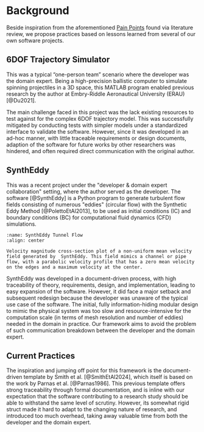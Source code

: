 # Background
Beside inspiration from the aforementioned [Pain Points](./introduction.md#pain-points) found via literature review, we propose practices based on lessons learned from several of our own software projects.

## 6DOF Trajectory Simulator
This was a typical “one-person team” scenario where the developer was the domain
expert.
Being a high-precision ballistic computer to simulate spinning projectiles in a 3D space, this MATLAB program enabled previous research by the author at Embry-Riddle Aeronautical University (ERAU) [@Du2021].

The main challenge faced in this project was the lack existing resources to test against for the complex 6DOF trajectory model.
This was successfully mitigated by conducting tests with simpler models under a standardized interface to validate the software.
However, since it was developed in an ad-hoc manner, with little traceable requirements or design documents, adaption of the software for future works by other researchers was hindered, and often required direct communication with the original author.

## SynthEddy
This was a recent project under the "developer & domain expert collaboration" setting, where the author served as the developer.
The software [@SynthEddy] is a Python program to generate turbulent flow fields consisting of numerous "eddies" (circular flow) with the Synthetic Eddy Method [@PolettoEtAl2013], to be used as initial conditions (IC) and boundary conditions (BC) for computational fluid dynamics (CFD) simulations.

```{figure} figures/SynthEddy_tunnel.png
:name: SynthEddy Tunnel Flow
:align: center

Velocity magnitude cross-section plot of a non-uniform mean velocity field generated by  SynthEddy. This field mimics a channel or pipe flow, with a parabolic velocity profile that has a zero mean velocity on the edges and a maximum velocity at the center.
```

SynthEddy was developed in a document-driven process, with high traceability of theory, requirements, design, and implementation, leading to easy expansion of the software.
However, it did face a major setback and subsequent redesign because the developer was unaware of the typical use case of the software.
The initial, fully information-hiding modular design to mimic the physical system was too slow and resource-intensive for the computation scale (in terms of mesh resolution and number of eddies) needed in the domain in practice. 
Our framework aims to avoid the problem of such communication breakdown between the developer and the domain expert.

## Current Practices
The inspiration and jumping off point for this framework is the document-driven template by Smith et al. [@SmithEtAl2024], which itself is based on the work by Parnas et al. [@Parnas1986].
This previous template offers strong traceability through formal documentation, and is inline with our expectation that the software contributing to a research study should be able to withstand the same level of scrutiny.
However, its somewhat rigid struct made it hard to adapt to the changing nature of research, and introduced too much overhead, taking away valuable time from both the developer and the domain expert.